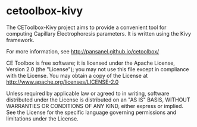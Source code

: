# cetoolbox-kivy
The CEToolbox-Kivy project aims to provide a convenient tool for computing
Capillary Electrophoresis parameters. It is written using the Kivy
framework.

For more information, see <http://pansanel.github.io/cetoolbox/>

CE Toolbox is free software; it is licensed under the Apache License,
Version 2.0 (the "License"); you may not use this file except in
compliance with the License. You may obtain a copy of the License at
http://www.apache.org/licenses/LICENSE-2.0

Unless required by applicable law or agreed to in writing, software
distributed under the License is distributed on an "AS IS" BASIS,
WITHOUT WARRANTIES OR CONDITIONS OF ANY KIND, either express or implied.
See the License for the specific language governing permissions and
limitations under the License.
